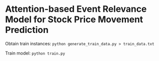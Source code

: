 Attention-based Event Relevance Model for Stock Price Movement Prediction
========

Obtain train instances: `python generate_train_data.py > train_data.txt`

Train model: `python train.py`